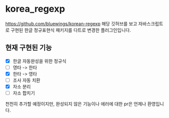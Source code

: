 # korea_regexp

https://github.com/bluewings/korean-regexp
해당 깃허브를 보고 자바스크립트로 구현된 한글 정규표현식 패키지를 다트로 변경한 플러그인입니다.

## 현재 구현된 기능
- [x] 한글 자동완성을 위한 정규식
- [ ] 영타 -> 한타
- [x] 한타 -> 영타
- [ ] 조사 자동 치환
- [X] 자소 분리
- [ ] 자소 합치기

천천히 추가할 예정이지만, 완성되지 않은 기능이나 에러에 대한 pr은 언제나 환영입니다.
